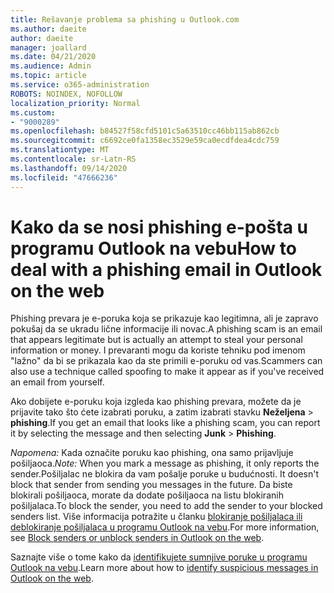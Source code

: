 ```yaml
---
title: Rešavanje problema sa phishing u Outlook.com
ms.author: daeite
author: daeite
manager: joallard
ms.date: 04/21/2020
ms.audience: Admin
ms.topic: article
ms.service: o365-administration
ROBOTS: NOINDEX, NOFOLLOW
localization_priority: Normal
ms.custom:
- "9000289"
ms.openlocfilehash: b84527f58cfd5101c5a63510cc46bb115ab862cb
ms.sourcegitcommit: c6692ce0fa1358ec3529e59ca0ecdfdea4cdc759
ms.translationtype: MT
ms.contentlocale: sr-Latn-RS
ms.lasthandoff: 09/14/2020
ms.locfileid: "47666236"
---
```

# <a name="how-to-deal-with-a-phishing-email-in-outlook-on-the-web"></a><span data-ttu-id="39f26-102">Kako da se nosi phishing e-pošta u programu Outlook na vebu</span><span class="sxs-lookup"><span data-stu-id="39f26-102">How to deal with a phishing email in Outlook on the web</span></span>

<span data-ttu-id="39f26-103">Phishing prevara je e-poruka koja se prikazuje kao legitimna, ali je zapravo pokušaj da se ukradu lične informacije ili novac.</span><span class="sxs-lookup"><span data-stu-id="39f26-103">A phishing scam is an email that appears legitimate but is actually an attempt to steal your personal information or money.</span></span> <span data-ttu-id="39f26-104">I prevaranti mogu da koriste tehniku pod imenom "lažno" da bi se prikazala kao da ste primili e-poruku od vas.</span><span class="sxs-lookup"><span data-stu-id="39f26-104">Scammers can also use a technique called spoofing to make it appear as if you've received an email from yourself.</span></span>

<span data-ttu-id="39f26-105">Ako dobijete e-poruku koja izgleda kao phishing prevara, možete da je prijavite tako što ćete izabrati poruku, a zatim izabrati stavku **Neželjena**  >  **phishing**.</span><span class="sxs-lookup"><span data-stu-id="39f26-105">If you get an email that looks like a phishing scam, you can report it by selecting the message and then selecting **Junk** > **Phishing**.</span></span>

<span data-ttu-id="39f26-106">*Napomena:* Kada označite poruku kao phishing, ona samo prijavljuje pošiljaoca.</span><span class="sxs-lookup"><span data-stu-id="39f26-106">*Note:* When you mark a message as phishing, it only reports the sender.</span></span><span data-ttu-id="39f26-107">Pošiljalac ne blokira da vam pošalje poruke u budućnosti.</span><span class="sxs-lookup"><span data-stu-id="39f26-107"> It doesn't block that sender from sending you messages in the future.</span></span> <span data-ttu-id="39f26-108">Da biste blokirali pošiljaoca, morate da dodate pošiljaoca na listu blokiranih pošiljalaca.</span><span class="sxs-lookup"><span data-stu-id="39f26-108">To block the sender, you need to add the sender to your blocked senders list.</span></span> <span data-ttu-id="39f26-109">Više informacija potražite u članku [blokiranje pošiljalaca ili deblokiranje pošiljalaca u programu Outlook na vebu](https://support.office.com/article/9bf812d4-6995-4d19-901a-76d6e26939b0).</span><span class="sxs-lookup"><span data-stu-id="39f26-109">For more information, see [Block senders or unblock senders in Outlook on the web](https://support.office.com/article/9bf812d4-6995-4d19-901a-76d6e26939b0).</span></span>

<span data-ttu-id="39f26-110">Saznajte više o tome kako da [identifikujete sumnjive poruke u programu Outlook na vebu](https://support.office.com/article/3d44102b-6ce3-4f7c-a359-b623bec82206).</span><span class="sxs-lookup"><span data-stu-id="39f26-110">Learn more about how to [identify suspicious messages in Outlook on the web](https://support.office.com/article/3d44102b-6ce3-4f7c-a359-b623bec82206).</span></span>